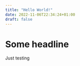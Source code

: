 ```yaml
---
title: "Hello World!"
date: 2022-11-06T22:34:24+01:00
draft: false
---
```



# Some headline

Just testing


